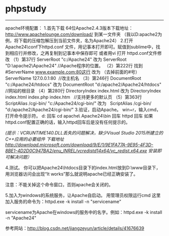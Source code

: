 # phpstudy
***************************************************
apache环境配置：
1.首先下载 64位Apache2.4.3版本下载地址：http://www.apachelounge.com/download/ 到某一文件夹
（我以D:apache2为例，将下载的压缩包解压到当前文件夹，名为Apache24）
2.打开Apache24\conf下httpd.conf 文件，用记事本打开即可。赋值到sublime中，找到相应行并修改，之再复制到记事本中保存即可
或者用vi 打开 httpd.conf文件修改
（1）第37行  ServerRoot "c:/Apache24"  改为  ServerRoot "D:\apache2\Apache24"
  //Apache程序的位置。
（2）第222行  找到  #ServerName www.example.com:80这行  改为  （去掉前面的#号）  ServerName 127.0.0.1:80
  //改主机名
（3）第246行  DocumentRoot "c:/Apache24/htdocs"  改为  DocumentRoot "d:/apache2/Apache24/htdocs"
  //网站的根目录
（4）第280行  DirectoryIndex index.html  改为  DirectoryIndex index.html index.php index.htm  
  //支持更多的默认页
（5）第363行  ScriptAlias /cgi-bin/ "c:/Apache24/cgi-bin/"  改为   ScriptAlias /cgi-bin/ "d:/apache2/Apache24/cgi-bin/"
3.验证，启动Apache。
win+r，输入cmd，打开命令提示符。
d:   回车
cd apache\ Apache24\bin   回车
httpd   回车
如果httpd.conf配置正确的话，输入httpd回车后是没有任何提示的。

*(提示：VCRUNTIME140.DLL丢失的问题解决，缺少Visual Studio 2015所建立的C++应用的必要组件
下载地址
http://download.microsoft.com/download/9/E/1/9E1FA77A-9E95-4F3D-8BE1-4D2D0C947BA2/enu_INREL/vcredistd14x64/vc_redist.x64.exe
安装即可解决问题）*

4.测试。
你可以把Apache24\htdocs目录下的index.html放到D:\www目录下，用浏览器访问会出现“It works”那么就说明apache已经正确安装了。

注意：不能关掉这个命令窗口，否则apache会关闭的。

5.加入为windows的系统服务，让Apache自启动。
用管理员权限运行cmd
这里加入服务的命令为：httpd.exe -k install -n "servicename"

servicename为Apache在windows的服务中的名字。例如：httpd.exe -k install -n "Apache24"

参考网站：http://blog.csdn.net/jiangzeyun/article/details/41676639
